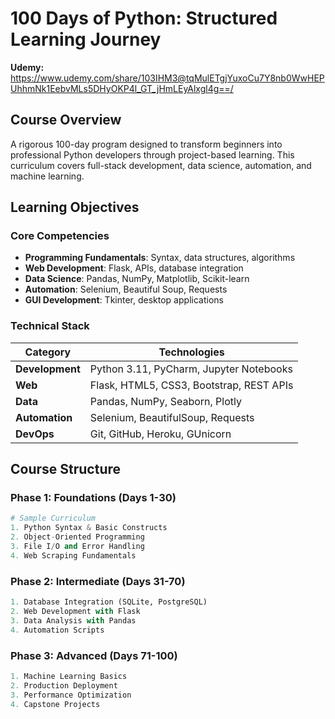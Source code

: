 # 100 Days of Python: Structured Learning Journey 

**Udemy:** https://www.udemy.com/share/103IHM3@tqMulETgjYuxoCu7Y8nb0WwHEPUhhmNk1EebvMLs5DHyOKP4l_GT_jHmLEyAlxgl4g==/

## Course Overview
A rigorous 100-day program designed to transform beginners into professional Python developers through project-based learning. This curriculum covers full-stack development, data science, automation, and machine learning.

## Learning Objectives

### Core Competencies
- **Programming Fundamentals**: Syntax, data structures, algorithms
- **Web Development**: Flask, APIs, database integration
- **Data Science**: Pandas, NumPy, Matplotlib, Scikit-learn
- **Automation**: Selenium, Beautiful Soup, Requests
- **GUI Development**: Tkinter, desktop applications

### Technical Stack
| Category | Technologies |
|----------|--------------|
| **Development** | Python 3.11, PyCharm, Jupyter Notebooks |
| **Web** | Flask, HTML5, CSS3, Bootstrap, REST APIs |
| **Data** | Pandas, NumPy, Seaborn, Plotly |
| **Automation** | Selenium, BeautifulSoup, Requests |
| **DevOps** | Git, GitHub, Heroku, GUnicorn |

## Course Structure

### Phase 1: Foundations (Days 1-30)
```python
# Sample Curriculum
1. Python Syntax & Basic Constructs
2. Object-Oriented Programming
3. File I/O and Error Handling
4. Web Scraping Fundamentals
```
### Phase 2: Intermediate (Days 31-70)
```python
1. Database Integration (SQLite, PostgreSQL)
2. Web Development with Flask
3. Data Analysis with Pandas
4. Automation Scripts
```
### Phase 3: Advanced (Days 71-100)
```python
1. Machine Learning Basics
2. Production Deployment
3. Performance Optimization
4. Capstone Projects
```














